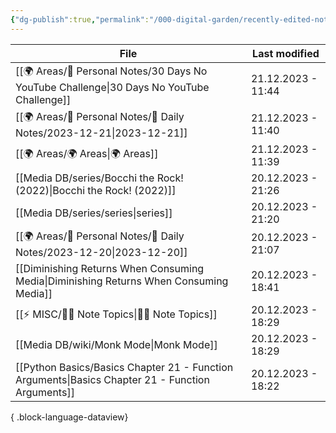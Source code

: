```yaml
---
{"dg-publish":true,"permalink":"/000-digital-garden/recently-edited-notes/","dgPassFrontmatter":true,"noteIcon":"1","created":"2023-12-14T09:05:52.599+05:30","updated":"2023-12-14T09:12:44.868+05:30"}
---
```


| File                                                                                                | Last modified      |
| --------------------------------------------------------------------------------------------------- | ------------------ |
| [[🌍 Areas/📧 Personal Notes/30 Days No YouTube Challenge\|30 Days No YouTube Challenge]]        | 21.12.2023 - 11:44 |
| [[🌍 Areas/📧 Personal Notes/📓 Daily Notes/2023-12-21\|2023-12-21]]                             | 21.12.2023 - 11:40 |
| [[🌍 Areas/🌍 Areas\|🌍 Areas]]                                                                  | 21.12.2023 - 11:39 |
| [[Media DB/series/Bocchi the Rock! (2022)\|Bocchi the Rock! (2022)]]                             | 20.12.2023 - 21:26 |
| [[Media DB/series/series\|series]]                                                               | 20.12.2023 - 21:20 |
| [[🌍 Areas/📧 Personal Notes/📓 Daily Notes/2023-12-20\|2023-12-20]]                             | 20.12.2023 - 21:07 |
| [[Diminishing Returns When Consuming Media\|Diminishing Returns When Consuming Media]]           | 20.12.2023 - 18:41 |
| [[⚡ MISC/✍🏻 Note Topics\|✍🏻 Note Topics]]                                                      | 20.12.2023 - 18:29 |
| [[Media DB/wiki/Monk Mode\|Monk Mode]]                                                           | 20.12.2023 - 18:29 |
| [[Python Basics/Basics Chapter 21 - Function Arguments\|Basics Chapter 21 - Function Arguments]] | 20.12.2023 - 18:22 |

{ .block-language-dataview}